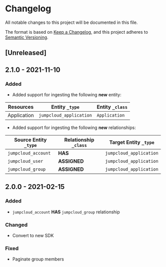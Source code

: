 # Changelog

All notable changes to this project will be documented in this file.

The format is based on [Keep a Changelog](https://keepachangelog.com/en/1.0.0/),
and this project adheres to
[Semantic Versioning](https://semver.org/spec/v2.0.0.html).

## [Unreleased]

## 2.1.0 - 2021-11-10

### Added

- Added support for ingesting the following **new** entity:

| Resources   | Entity `_type`          | Entity `_class` |
| ----------- | ----------------------- | --------------- |
| Application | `jumpcloud_application` | `Application`   |

- Added support for ingesting the following **new** relationships:

| Source Entity `_type` | Relationship `_class` | Target Entity `_type`   |
| --------------------- | --------------------- | ----------------------- |
| `jumpcloud_account`   | **HAS**               | `jumpcloud_application` |
| `jumpcloud_user`      | **ASSIGNED**          | `jumpcloud_application` |
| `jumpcloud_group`     | **ASSIGNED**          | `jumpcloud_application` |

## 2.0.0 - 2021-02-15

### Added

- `jumpcloud_account` **HAS** `jumpcloud_group` relationship

### Changed

- Convert to new SDK

### Fixed

- Paginate group members

